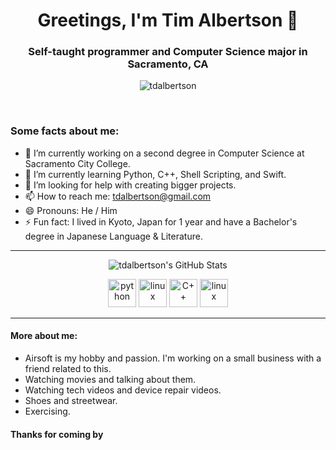<h1 align="center">Greetings, I'm Tim Albertson 👋</h1>
<h3 align="center">Self-taught programmer and Computer Science major in Sacramento, CA</h3>

<p align="center"> <img src="https://komarev.com/ghpvc/?username=tdalbertson" alt="tdalbertson" /> </p>
<br>

### Some facts about me:

- 🔭 I’m currently working on a second degree in Computer Science at Sacramento City College.
- 🌱 I’m currently learning Python, C++, Shell Scripting, and Swift.
- 🤔 I’m looking for help with creating bigger projects.
- 📫 How to reach me: [tdalbertson@gmail.com](mailto:tdalbertson@gmail.com)
- 😄 Pronouns: He / Him
- ⚡ Fun fact: I lived in Kyoto, Japan for 1 year and have a Bachelor's degree in Japanese Language & Literature.

***


<p align="center"><img align="center" src="https://github-readme-stats.vercel.app/api?username=tdalbertson&show_icons=true" alt="tdalbertson's GitHub Stats"/></p>

<p align="center">
<img src="https://devicons.github.io/devicon/devicon.git/icons/python/python-original.svg" alt="python" width="45" height="45"/>
<img src="https://devicons.github.io/devicon/devicon.git/icons/linux/linux-original.svg" alt="linux" width="45" height="45"/>
<img src="https://devicons.github.io/devicon/devicon.git/icons/cplusplus/cplusplus-original.svg" alt="C++" width="45" height="45">
<img src="https://devicons.github.io/devicon/devicon.git/icons/swift/swift-original.svg" alt="linux" width="45" height="45" />
</p>

***

#### More about me:

- Airsoft is my hobby and passion. I'm working on a small business with a friend related to this.
- Watching movies and talking about them.
- Watching tech videos and device repair videos.
- Shoes and streetwear.
- Exercising.

#### Thanks for coming by
